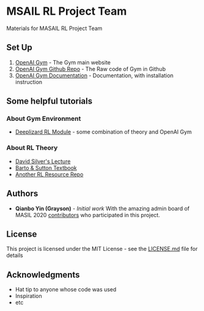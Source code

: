 # MSAIL RL Project Team

Materials for MASAIL RL Project Team

## Set Up

1. [OpenAI Gym](https://gym.openai.com/) - The Gym main website
2. [OpenAI Gym Github Repo](https://github.com/openai/gym) - The Raw code of Gym in Github
3. [OpenAI Gym Documentation](http://gym.openai.com/docs/) - Documentation, with installation instruction

## Some helpful tutorials

### About Gym Environment
* [Deeplizard RL Module](https://deeplizard.com/learn/playlist/PLZbbT5o_s2xoWNVdDudn51XM8lOuZ_Njv) - some combination of theory and OpenAI Gym

### About RL Theory
* [David Silver's Lecture](http://www0.cs.ucl.ac.uk/staff/d.silver/web/Teaching.html)
* [Barto & Sutton Textbook](http://www.incompleteideas.net/book/the-book-2nd.html)
* [Another RL Resource Repo](https://github.com/dennybritz/reinforcement-learning)

## Authors

* **Qianbo Yin (Grayson)** - *Initial work* 
With the amazing admin board of MASIL 2020 [contributors](https://github.com/ygrayson/rl-workgroup/contributors) who participated in this project.

## License

This project is licensed under the MIT License - see the [LICENSE.md](LICENSE.md) file for details

## Acknowledgments

* Hat tip to anyone whose code was used
* Inspiration
* etc
